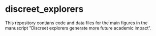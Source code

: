 # discreet_explorers
This repository contians code and data files for the main figures in the manuscript "Discreet explorers generate more future academic impact".


<!-- # dataset:
1. [APS]() (American Physical Society) dataset contains all papers from the journals in the APS from 1893 to 2020.
2. PubMed data is collected by the [Microsoft Academic Graph]() (MAG). -->
